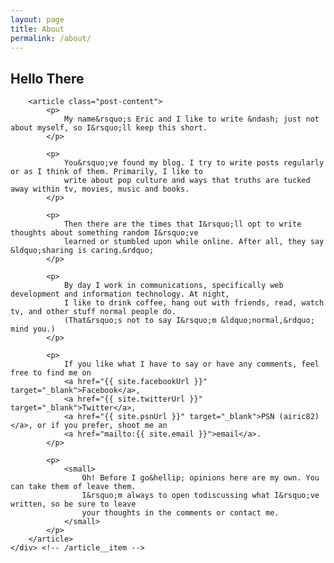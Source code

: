 ```yaml
---
layout: page
title: About
permalink: /about/
---
```


<div class="article palm--padding">
    <div class="article__item">
        <h2>
            Hello There
        </h2>

        <article class="post-content">
            <p>
                My name&rsquo;s Eric and I like to write &ndash; just not about myself, so I&rsquo;ll keep this short.
            </p>
            
            <p>
                You&rsquo;ve found my blog. I try to write posts regularly or as I think of them. Primarily, I like to 
                write about pop culture and ways that truths are tucked away within tv, movies, music and books.
            </p>
            
            <p>
                Then there are the times that I&rsquo;ll opt to write thoughts about something random I&rsquo;ve
                learned or stumbled upon while online. After all, they say &ldquo;sharing is caring.&rdquo;
            </p>

            <p>
                By day I work in communications, specifically web development and information technology. At night, 
                I like to drink coffee, hang out with friends, read, watch tv, and other stuff normal people do.
                (That&rsquo;s not to say I&rsquo;m &ldquo;normal,&rdquo; mind you.)
            </p>

            <p>
                If you like what I have to say or have any comments, feel free to find me on 
                <a href="{{ site.facebookUrl }}" target="_blank">Facebook</a>, 
                <a href="{{ site.twitterUrl }}" target="_blank">Twitter</a>, 
                <a href="{{ site.psnUrl }}" target="_blank">PSN (airic82)</a>, or if you prefer, shoot me an 
                <a href="mailto:{{ site.email }}">email</a>.
            </p>
            
            <p>
                <small>
                    Oh! Before I go&hellip; opinions here are my own. You can take them of leave them. 
                    I&rsquo;m always to open todiscussing what I&rsquo;ve written, so be sure to leave 
                    your thoughts in the comments or contact me.
                </small>
            </p>
        </article>
    </div> <!-- /article__item -->
</div> <!-- /article -->
